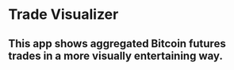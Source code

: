 # Trade Visualizer
## This app shows aggregated Bitcoin futures trades in a more visually entertaining way.
